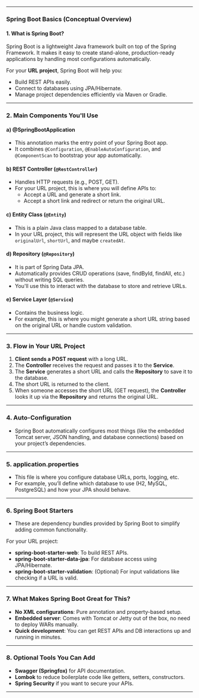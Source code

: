 
---

### **Spring Boot Basics (Conceptual Overview)**

#### **1. What is Spring Boot?**

Spring Boot is a lightweight Java framework built on top of the Spring Framework. It makes it easy to create stand-alone, production-ready applications by handling most configurations automatically.

For your **URL project**, Spring Boot will help you:
- Build REST APIs easily.
- Connect to databases using JPA/Hibernate.
- Manage project dependencies efficiently via Maven or Gradle.

---

### **2. Main Components You'll Use**

#### **a) @SpringBootApplication**
- This annotation marks the entry point of your Spring Boot app.
- It combines `@Configuration`, `@EnableAutoConfiguration`, and `@ComponentScan` to bootstrap your app automatically.

#### **b) REST Controller (`@RestController`)**
- Handles HTTP requests (e.g., POST, GET).
- For your URL project, this is where you will define APIs to:
  - Accept a URL and generate a short link.
  - Accept a short link and redirect or return the original URL.

#### **c) Entity Class (`@Entity`)**
- This is a plain Java class mapped to a database table.
- In your URL project, this will represent the URL object with fields like `originalUrl`, `shortUrl`, and maybe `createdAt`.

#### **d) Repository (`@Repository`)**
- It is part of Spring Data JPA.
- Automatically provides CRUD operations (save, findById, findAll, etc.) without writing SQL queries.
- You'll use this to interact with the database to store and retrieve URLs.

#### **e) Service Layer (`@Service`)**
- Contains the business logic.
- For example, this is where you might generate a short URL string based on the original URL or handle custom validation.

---

### **3. Flow in Your URL Project**

1. **Client sends a POST request** with a long URL.
2. The **Controller** receives the request and passes it to the **Service**.
3. The **Service** generates a short URL and calls the **Repository** to save it to the database.
4. The short URL is returned to the client.
5. When someone accesses the short URL (GET request), the **Controller** looks it up via the **Repository** and returns the original URL.

---

### **4. Auto-Configuration**
- Spring Boot automatically configures most things (like the embedded Tomcat server, JSON handling, and database connections) based on your project’s dependencies.

---

### **5. application.properties**
- This file is where you configure database URLs, ports, logging, etc.
- For example, you’ll define which database to use (H2, MySQL, PostgreSQL) and how your JPA should behave.

---

### **6. Spring Boot Starters**
- These are dependency bundles provided by Spring Boot to simplify adding common functionality.
  
For your URL project:
- **spring-boot-starter-web**: To build REST APIs.
- **spring-boot-starter-data-jpa**: For database access using JPA/Hibernate.
- **spring-boot-starter-validation**: (Optional) For input validations like checking if a URL is valid.

---

### **7. What Makes Spring Boot Great for This?**
- **No XML configurations**: Pure annotation and property-based setup.
- **Embedded server**: Comes with Tomcat or Jetty out of the box, no need to deploy WARs manually.
- **Quick development**: You can get REST APIs and DB interactions up and running in minutes.

---

### **8. Optional Tools You Can Add**
- **Swagger (Springfox)** for API documentation.
- **Lombok** to reduce boilerplate code like getters, setters, constructors.
- **Spring Security** if you want to secure your APIs.

---
